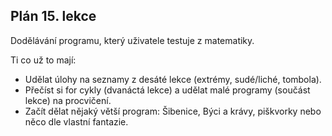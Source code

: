 ## Plán 15. lekce

Dodělávání programu, který uživatele testuje z matematiky.

Ti co už to mají:
- Udělat úlohy na seznamy z desáté lekce (extrémy, sudé/liché, tombola).
- Přečíst si for cykly (dvanáctá lekce) a udělat malé programy (součást lekce) na procvičení.
- Začít dělat nějaký větší program: Šibenice, Býci a krávy, piškvorky nebo něco dle vlastní fantazie.
